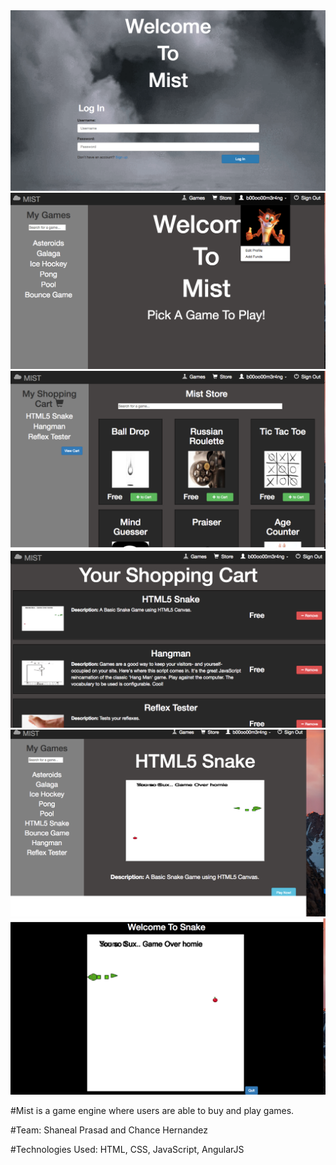 <img src="./images/home.png">
<img src="./images/homepage.png">
<img src="./images/store.png">
<img src="./images/cart.png">
<img src="./images/playnow.png">
<img src="./images/gamestart.png">


#Mist is a game engine where users are able to buy and play games.

#Team: Shaneal Prasad and Chance Hernandez

#Technologies Used: HTML, CSS, JavaScript, AngularJS